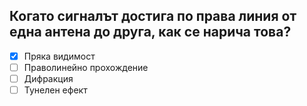 ## Когато сигналът достига по права линия от една антена до друга, как се нарича това?

<!-- Верният отговор е отбелязан с [X] -->

- [X] Пряка видимост
- [ ] Праволинейно прохождение
- [ ] Дифракция
- [ ] Тунелен ефект
